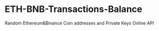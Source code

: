 # ETH-BNB-Transactions-Balance
Random Ethereum&amp;Binance Coin addresses and Private Keys Online API
